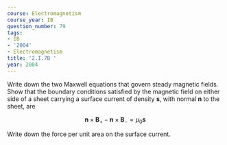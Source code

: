 ```yaml
---
course: Electromagnetism
course_year: IB
question_number: 79
tags:
- IB
- '2004'
- Electromagnetism
title: '2.I.7B '
year: 2004
---
```



Write down the two Maxwell equations that govern steady magnetic fields. Show that the boundary conditions satisfied by the magnetic field on either side of a sheet carrying a surface current of density $\mathbf{s}$, with normal $\mathbf{n}$ to the sheet, are

$$\mathbf{n} \times \mathbf{B}_{+}-\mathbf{n} \times \mathbf{B}_{-}=\mu_{0} \mathbf{s}$$

Write down the force per unit area on the surface current.